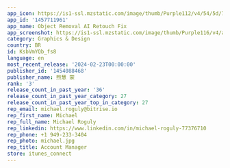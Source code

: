 ```yaml
---
app_icon: https://is1-ssl.mzstatic.com/image/thumb/Purple112/v4/54/5d/73/545d73b8-69d1-70f1-bdb2-bf43678d4ba4/AppIcon-0-0-1x_U007epad-0-0-sRGB-85-220.png/1024x1024bb.png
app_id: '1457711961'
app_name: Object Removal AI Retouch Fix
app_screenshot: https://is1-ssl.mzstatic.com/image/thumb/Purple116/v4/a5/c8/1b/a5c81b1b-0175-7342-5986-132c6aa2e26f/e97c92d9-ef3c-4afa-b282-0561e3c9b06b_2688_U53cc_U4eba_U4e2d_U56fd_U98ce_U82f1_U65871.jpg/1242x2688bb.png
category: Graphics & Design
country: BR
id: KsbVmYQb_fs8
language: en
most_recent_release: '2024-02-23T00:00:00'
publisher_id: '1454088468'
publisher_name: 煦慧 蒙
rank: '3'
release_count_in_past_year: '36'
release_count_in_past_year_category: 27
release_count_in_past_year_top_in_category: 27
rep_email: michael.roguly@bitrise.io
rep_first_name: Michael
rep_full_name: Michael Roguly
rep_linkedin: https://www.linkedin.com/in/michael-roguly-77376710
rep_phone: +1 949-233-3404
rep_photo: michael.jpg
rep_title: Account Manager
store: itunes_connect
---
```

